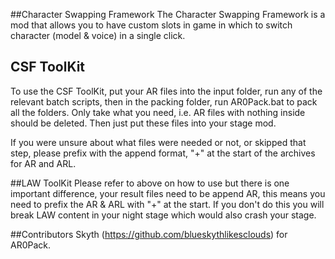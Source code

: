 ##Character Swapping Framework
The Character Swapping Framework is a mod that allows you to have custom slots in game in which to switch character (model & voice) in a single click.

## CSF ToolKit
To use the CSF ToolKit, put your AR files into the input folder, run any of the relevant batch scripts, then in the packing folder, run AR0Pack.bat to pack all the folders. Only take what you need, i.e. AR files with nothing inside should be deleted. Then just put these files into your stage mod.

If you were unsure about what files were needed or not, or skipped that step, please prefix with the append format, "+" at the start of the archives for AR and ARL.

##LAW ToolKit
Please refer to above on how to use but there is one important difference, your result files need to be append AR, this means you need to prefix the AR & ARL with "+" at the start.
If you don't do this you will break LAW content in your night stage which would also crash your stage.

##Contributors
Skyth (https://github.com/blueskythlikesclouds) for AR0Pack.